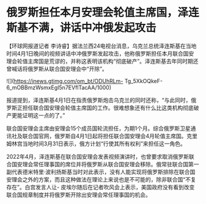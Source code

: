 # 俄罗斯担任本月安理会轮值主席国，泽连斯基不满，讲话中冲俄发起攻击

【环球网报道记者
李诗睿】据法兰西24电视台消息，乌克兰总统泽连斯基在当地时间4月1日晚间的视频讲话中冲俄罗斯发起攻击，他称俄罗斯担任本月联合国安理会轮值主席国是荒谬的，并称这表明该机构“彻底破产”。泽连斯基去年同时期还曾喊话将俄罗斯从联合国安理会中“开除”。

![](https://inews.gtimg.com/om_bt/ODUhRLm-
Tg_5XkOQkeF-6_mOBBmzWsmxEgI5n7EVflTacAA/1000)

报道提到，泽连斯基4月1日在指责俄罗斯炮击乌克兰的同时还称，“与此同时，俄罗斯正担任联合国安理会轮值主席国的工作。很难想象还有什么比这类机构彻底破产更能证明这一点的了。”

联合国安理会主席由安理会15个成员国轮流担任，为期1个月。综合俄罗斯卫星通讯社及联合国官网，俄罗斯自4月1日起将担任联合国安理会4月轮值主席国。克里姆林宫当地时间3月31日表示，俄方计划“行使其所有权利”来担任这一角色。

2022年4月，泽连斯基在联合国安理会发表视频演讲时，也曾要求取消俄罗斯联合国安理会常任理事国的席位并将俄罗斯从联合国安理会移除。俄常驻联合国第一副代表德米特里·波利扬斯基当时对此表示，没有人能实现将俄罗斯排除在联合国安理会之外的方案，而且这种做法在理论上来说也是不可能的，除非联合国“不复存在”。白宫发言人让-
皮埃尔随后在记者吹风会上表示，美国政府没有看到改变联合国规章制度并将俄罗斯开除出安理会常任理事国的机会。


